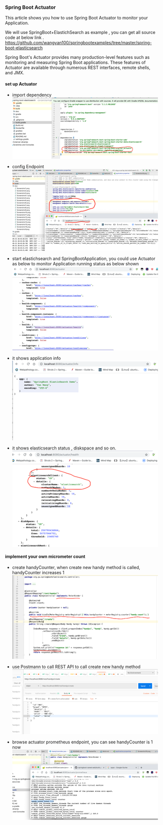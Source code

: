 

### Spring Boot Actuator 

This article shows you how to use Spring Boot Actuator to monitor your Application.

We will use SpringBoot+ElastichSearch as example , you can get all source code  at below link .
https://github.com/wangyan100/springbootexamples/tree/master/spring-boot-elasticsearch 

Spring Boot's Actuator provides many production-level features such as monitoring and measuring Spring Boot applications. These features of Actuator are available through numerous REST interfaces, remote shells, and JMX.

#### set up Actuator 

- import dependency  
  ![1](./screenshot/1.png)
  
- config Endpoint
  ![2](./screenshot/2.png)
  
- start elastichsearch and SpringBootApplication, you could use Actuator as below to monitor Application running status as below shown
  ![3](./screenshot/3.png)
  
- it shows application info
  ![4](./screenshot/4.png)
    
- it shows elasticsearch status , diskspace and so on. 
  ![5](./screenshot/5.png)


#### implement your own micrometer count

- create handyCounter, when create new handy method is called, handyCounter increases 1
  ![6](./screenshot/6.png)
  
- use Postmann to call REST API to call create new handy method
  ![7](./screenshot/7.png)
  
- browse actuator prometheus endpoint, you can see handyCounter is 1 now
  ![8](./screenshot/8.png)




